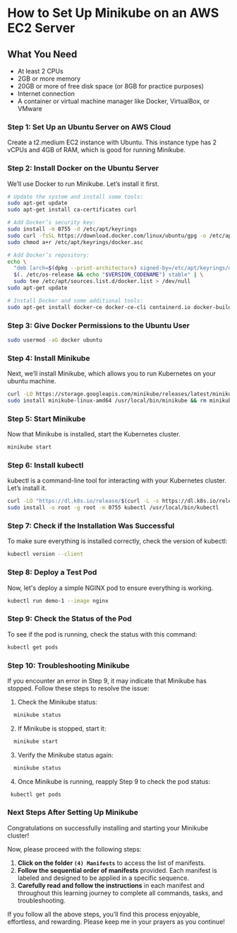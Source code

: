 # How to Set Up Minikube on an AWS EC2 Server

## What You Need
- At least 2 CPUs
- 2GB or more memory
- 20GB or more of free disk space (or 8GB for practice purposes)
- Internet connection
- A container or virtual machine manager like Docker, VirtualBox, or VMware

### Step 1: Set Up an Ubuntu Server on AWS Cloud
Create a t2.medium EC2 instance with Ubuntu. This instance type has 2 vCPUs and 4GB of RAM, which is good for running Minikube.

### Step 2: Install Docker on the Ubuntu Server
We’ll use Docker to run Minikube. Let’s install it first.

```sh
# Update the system and install some tools:
sudo apt-get update
sudo apt-get install ca-certificates curl

# Add Docker’s security key:
sudo install -m 0755 -d /etc/apt/keyrings
sudo curl -fsSL https://download.docker.com/linux/ubuntu/gpg -o /etc/apt/keyrings/docker.asc
sudo chmod a+r /etc/apt/keyrings/docker.asc

# Add Docker’s repository:
echo \
  "deb [arch=$(dpkg --print-architecture) signed-by=/etc/apt/keyrings/docker.asc] https://download.docker.com/linux/ubuntu \
  $(. /etc/os-release && echo "$VERSION_CODENAME") stable" | \
  sudo tee /etc/apt/sources.list.d/docker.list > /dev/null
sudo apt-get update

# Install Docker and some additional tools:
sudo apt-get install docker-ce docker-ce-cli containerd.io docker-buildx-plugin docker-compose-plugin -y

```

### Step 3: Give Docker Permissions to the Ubuntu User 

```sh
sudo usermod -aG docker ubuntu
```

### Step 4: Install Minikube
Next, we’ll install Minikube, which allows you to run Kubernetes on your ubuntu machine.

```sh
curl -LO https://storage.googleapis.com/minikube/releases/latest/minikube-linux-amd64
sudo install minikube-linux-amd64 /usr/local/bin/minikube && rm minikube-linux-amd64
```
### Step 5: Start Minikube
Now that Minikube is installed, start the Kubernetes cluster.
```sh
minikube start
```
### Step 6: Install kubectl
kubectl is a command-line tool for interacting with your Kubernetes cluster. Let’s install it.
```sh
curl -LO "https://dl.k8s.io/release/$(curl -L -s https://dl.k8s.io/release/stable.txt)/bin/linux/amd64/kubectl"
sudo install -o root -g root -m 0755 kubectl /usr/local/bin/kubectl
```
### Step 7: Check if the Installation Was Successful
To make sure everything is installed correctly, check the version of kubectl:
```sh
kubectl version --client
```
### Step 8: Deploy a Test Pod
Now, let's deploy a simple NGINX pod to ensure everything is working.
```sh
kubectl run demo-1 --image nginx
```
### Step 9: Check the Status of the Pod
To see if the pod is running, check the status with this command:
```sh
kubectl get pods
```
### Step 10: Troubleshooting Minikube
If you encounter an error in Step 9, it may indicate that Minikube has stopped. Follow these steps to resolve the issue:

1. Check the Minikube status:
```sh
  minikube status
```

2. If Minikube is stopped, start it:
```sh
  minikube start
```

3. Verify the Minikube status again:
```sh
  minikube status
```

4. Once Minikube is running, reapply Step 9 to check the pod status:
```sh
 kubectl get pods
```

### Next Steps After Setting Up Minikube

Congratulations on successfully installing and starting your Minikube cluster!

Now, please proceed with the following steps:

1. **Click on the folder `(4) Manifests`** to access the list of manifests.
2. **Follow the sequential order of manifests** provided. Each manifest is labeled and designed to be applied in a specific sequence.
3. **Carefully read and follow the instructions** in each manifest and throughout this learning journey to complete all commands, tasks, and troubleshooting.

If you follow all the above steps, you’ll find this process enjoyable, effortless, and rewarding. Please keep me in your prayers as you continue!
